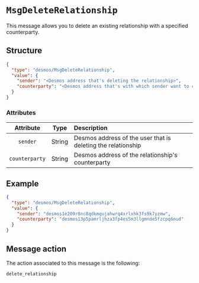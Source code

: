 # `MsgDeleteRelationship`
This message allows you to delete an existing relationship with a specified counterparty.

## Structure
````json
{
  "type": "desmos/MsgDeleteRelationship",
  "value": {
    "sender": "<Desmos address that's deleting the relationship>",
    "counterparty": "<Desmos address that's with which sender want to cut-off the relationship>"
  }
}
````

### Attributes
| Attribute | Type | Description |
| :-------: | :----: | :-------- |
| `sender`  | String | Desmos address of the user that is deleting the relationship |
| `counterparty`| String | Desmos address of the relationship's counterparty |

## Example
````json
{
  "type": "desmos/MsgDeleteRelationship",
  "value": {
    "sender": "desmos1e209r8nc8qdkmqujahwrq4xrlxhk3fs9k7yzmw",
    "counterparty": "desmos13p5pamrljhza3fp4es5m3llgmnde5fzcpq6nud"
  }
} 
````

## Message action
The action associated to this message is the following: 

```
delete_relationship
```
